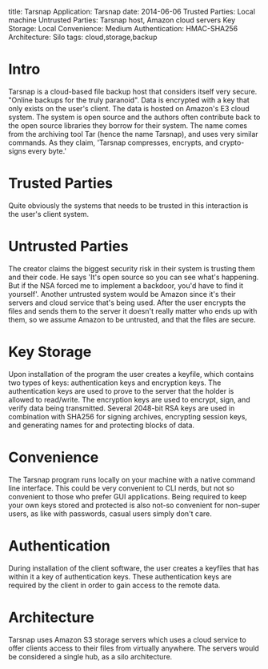 title: Tarsnap 
Application: Tarsnap 
date: 2014-06-06 
Trusted Parties: Local machine
Untrusted Parties: Tarsnap host, Amazon cloud servers
Key Storage: Local 
Convenience: Medium 
Authentication: HMAC-SHA256 
Architecture: Silo 
tags: cloud,storage,backup

# Intro
Tarsnap is a cloud-based file backup host that considers itself very secure.
"Online backups for the truly paranoid". Data is encrypted with a key that only
exists on the user's client. The data is hosted on Amazon's E3 cloud system. The
system is open source and the authors often contribute back to the open source
libraries they borrow for their system. The name comes from the archiving tool
Tar (hence the name Tarsnap), and uses very similar commands. As they claim,
'Tarsnap compresses, encrypts, and crypto-signs every byte.' 

# Trusted Parties
Quite obviously the systems that needs to be trusted in this interaction is the
user's client system.

# Untrusted Parties
The creator claims the biggest security risk in their system is trusting them
and their code. He says 'It's open source so you can see what's happening. But
if the NSA forced me to implement a backdoor, you'd have to find it yourself'.
Another untrusted system would be Amazon since it's their servers and cloud
service that's being used. After the user encrypts the files and sends them
to the server it doesn't really matter who ends up with them, so we assume
Amazon to be untrusted, and that the files are secure.

# Key Storage
Upon installation of the program the user creates a keyfile, which contains two
types of keys: authentication keys and encryption keys. The authentication keys
are used to prove to the server that the holder is allowed to read/write. The
encryption keys are used to encrypt, sign, and verify data being transmitted.
Several 2048-bit RSA keys are used in combination with SHA256 for signing
archives, encrypting session keys, and generating names for and protecting
blocks of data. 

# Convenience
The Tarsnap program runs locally on your machine with a native command line
interface. This could be very convenient to CLI nerds, but not so convenient to
those who prefer GUI applications. Being required to keep your own keys stored
and protected is also not-so convenient for non-super users, as like with
passwords, casual users simply don't care.

# Authentication
During installation of the client software, the user creates a keyfiles that has
within it a key of authentication keys. These authentication keys are required
by the client in order to gain access to the remote data.


# Architecture
Tarsnap uses Amazon S3 storage servers which uses a cloud service to offer
clients access to their files from virtually anywhere. The servers would be
considered a single hub, as a silo architecture. 

